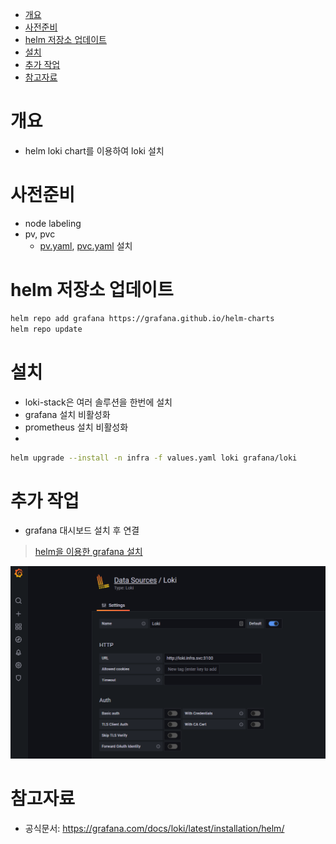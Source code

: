 - [개요](#--)
- [사전준비](#----)
- [helm 저장소 업데이트](#helm---------)
- [설치](#--)
- [추가 작업](#-----)
- [참고자료](#----)

# 개요
* helm loki chart를 이용하여 loki 설치

# 사전준비
* node labeling
* pv, pvc
    * [pv.yaml](./pv.yaml), [pvc.yaml](./pvc.yaml) 설치

# helm 저장소 업데이트
```sh 
helm repo add grafana https://grafana.github.io/helm-charts
helm repo update
```

# 설치
* loki-stack은 여러 솔루션을 한번에 설치
* grafana 설치 비활성화
* prometheus 설치 비활성화
* 
```sh
helm upgrade --install -n infra -f values.yaml loki grafana/loki
```

# 추가 작업
* grafana 대시보드 설치 후 연결
> [helm을 이용한 grafana 설치](../grafana/Readme.md)

![grafana png](./imgs/grafana_settings.png)

# 참고자료
* 공식문서: https://grafana.com/docs/loki/latest/installation/helm/